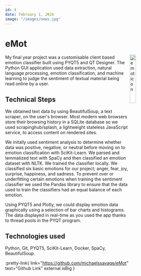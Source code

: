 ```yaml
---
id: 4
date: february 1, 2024
image: "/images/news.jpg"
---
```


# eMot

<img src="/images/emot.png" width="20%" alt="emot icon" align="right" />

My final year project was a customisable client based emotion classifier built using PYQT5 and QT Designer. The Python GUI application used data extraction, natural language processing, emotion classification, and machine learning to judge the sentiment of textual material being read online by a user.

## Technical Steps

We obtained text data by using BeautifulSoup, a text scraper, on the user's browser. Most modern web browsers store their browsing history in a SQLite database so we used scrapinghub/splash, a lightweight stateless JavaScript service, to access content on rendered sites.

We initally used sentiment analysis to determine whether data was positive, negative, or neutral before moving on to emotion classification with SciKit-Learn. We parsed and lemmatized text with SpaCy and then classified an emotion dataset with NLTK. We trained the classifier locally. We classified six basic emotions for our project; anger, fear, joy, surprise, happiness, and sadness. To prevent over or underfitting certain emotions when training the sentiment classifier we used the Pandas library to ensure that the data used to train the classifiers had an equal balance of each emotion.

Using PYQT5 and Plotly, we could display emotion data graphically using a selection of bar charts and histograms. The data displayed in real-time as you used the app thanks to thread pools in the PYQT program.

## Technologies used

Python, Git, PYQT5, SciKit-Learn, Docker, SpaCy, BeautifulSoup.

:pretty-link{ link="https://github.com/michaelssavage/eMot" text="Github Link" external isBig }

